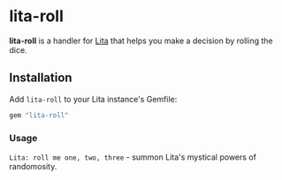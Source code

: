 # lita-roll

**lita-roll** is a handler for [Lita](https://github.com/jimmycuadra/lita) that helps you make a decision by rolling the dice.

## Installation

Add `lita-roll` to your Lita instance's Gemfile:
``` ruby
gem "lita-roll"
```

### Usage
`Lita: roll me one, two, three` - summon Lita's mystical powers of randomosity.
